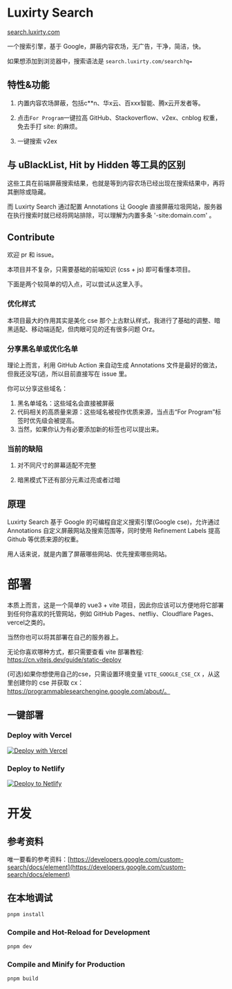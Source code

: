 # Luxirty Search

[search.luxirty.com](search.luxirty.com)

一个搜索引擎，基于 Google，屏蔽内容农场，无广告，干净，简洁，快。

如果想添加到浏览器中，搜索语法是 `search.luxirty.com/search?q=`

## 特性&功能
1. 内置内容农场屏蔽，包括c\*\*n、华x云、百xxx智能、腾x云开发者等。

2. 点击`For Program`一键拉高 GitHub、Stackoverflow、v2ex、cnblog 权重，免去手打 site: 的麻烦。

3. 一键搜索 v2ex

## 与 uBlackList, Hit by Hidden 等工具的区别

这些工具在前端屏蔽搜索结果，也就是等到内容农场已经出现在搜索结果中，再将其删除或隐藏。

而 Luxirty Search 通过配置 Annotations 让 Google 直接屏蔽垃圾网站，服务器在执行搜索时就已经将网站排除，可以理解为内置多条 '-site:domain.com' 。

## Contribute
欢迎 pr 和 issue。

本项目并不复杂，只需要基础的前端知识 (css + js) 即可看懂本项目。

下面是两个较简单的切入点，可以尝试从这里入手。

### 优化样式
本项目最大的作用其实是美化 cse 那个上古默认样式，我进行了基础的调整、暗黑适配、移动端适配，但肉眼可见的还有很多问题 Orz。

### 分享黑名单或优化名单
理论上而言，利用 GitHub Action 来自动生成 Annotations 文件是最好的做法，但我还没写(逃，所以目前直接写在 issue 里。

你可以分享这些域名：
1. 黑名单域名：这些域名会直接被屏蔽
2. 代码相关的高质量来源：这些域名被视作优质来源，当点击“For Program”标签时优先级会被提高。
3. 当然，如果你认为有必要添加新的标签也可以提出来。

### 当前的缺陷
1. 对不同尺寸的屏幕适配不完整

2. 暗黑模式下还有部分元素过亮或者过暗 


## 原理

Luxirty Search 基于 Google 的可编程自定义搜索引擎(Google cse)，允许通过 Annotations 自定义屏蔽网站及搜索范围等，同时使用 Refinement Labels 提高 Github 等优质来源的权重。

用人话来说，就是内置了屏蔽哪些网站、优先搜索哪些网站。

# 部署

本质上而言，这是一个简单的 vue3 + vite 项目，因此你应该可以方便地将它部署到任何你喜欢的托管网站，例如 GitHub Pages、netfliy、Cloudflare Pages、vercel之类的。

当然你也可以将其部署在自己的服务器上。

无论你喜欢哪种方式，都只需要查看 vite 部署教程: https://cn.vitejs.dev/guide/static-deploy

(可选)如果你想使用自己的cse，只需设置环境变量 `VITE_GOOGLE_CSE_CX` ，从这里创建你的 cse 并获取 cx： https://programmablesearchengine.google.com/about/。

## 一键部署
### Deploy with Vercel
[![Deploy with Vercel](https://vercel.com/button)](https://vercel.com/new/clone?repository-url=https%3A%2F%2Fgithub.com%2FKoriIku%2Fluxiry-search&project-name=luxirty-search&repository-name=luxirty-search)

### Deploy to Netlify
[![Deploy to Netlify](https://www.netlify.com/img/deploy/button.svg)](https://app.netlify.com/start/deploy?repository=https://github.com/KoriIku/luxirty-search)

# 开发

## 参考资料
唯一要看的参考资料：[https://developers.google.com/custom-search/docs/element](https://developers.google.com/custom-search/docs/element)

## 在本地调试

```sh
pnpm install
```

### Compile and Hot-Reload for Development

```sh
pnpm dev
```

### Compile and Minify for Production

```sh
pnpm build
```
